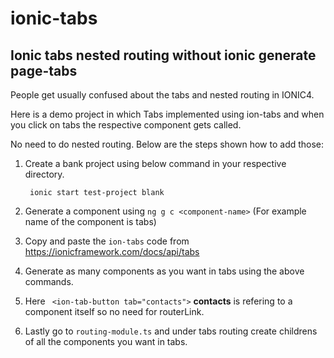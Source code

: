 # ionic-tabs
## Ionic tabs nested routing without ionic generate page-tabs

People get usually confused about the tabs and nested routing in IONIC4.

Here is a demo project in which Tabs implemented using ion-tabs and when you click on tabs the respective component gets called.


No need to do nested routing. Below are the steps shown how to add those:

1. Create a bank project using below command in your respective directory.

    ```
     ionic start test-project blank
    ```
2. Generate a component using ``` ng g c <component-name> ``` (For example name of the component is tabs)

3. Copy and paste the ``` ion-tabs ``` code from https://ionicframework.com/docs/api/tabs

4. Generate as many components as you want in tabs using the above commands.

5. Here ```  <ion-tab-button tab="contacts"> ``` **contacts** is refering to a component itself so no need for routerLink.

6. Lastly go to ``` routing-module.ts ``` and under tabs routing create childrens of all the components you want in tabs.
